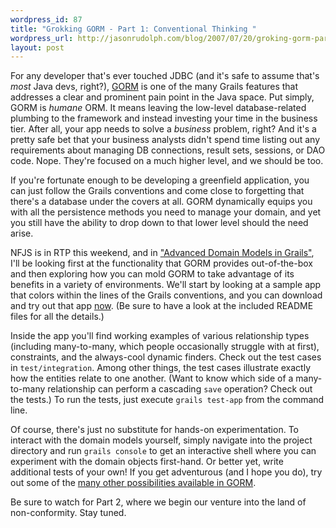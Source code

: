 ```yaml
--- 
wordpress_id: 87
title: "Grokking GORM - Part 1: Conventional Thinking "
wordpress_url: http://jasonrudolph.com/blog/2007/07/20/groking-gorm-part-1-conventional-thinking/
layout: post
---
```

For any developer that's ever touched JDBC (and it's safe to assume that's *most* Java devs, right?), [GORM](http://grails.org/gorm) is one of the many Grails features that addresses a clear and prominent pain point in the Java space.  Put simply, GORM is *humane* ORM.  It means leaving the low-level database-related plumbing to the framework and instead investing your time in the business tier.  After all, your app needs to solve a *business* problem, right?  And it's a pretty safe bet that your business analysts didn't spend time listing out any requirements about managing DB connections, result sets, sessions, or DAO code.  Nope.  They're focused on a much higher level, and we should be too.

If you're fortunate enough to be developing a greenfield application, you can just follow the Grails conventions and come close to forgetting that there's a database under the covers at all.  GORM dynamically equips you with all the persistence methods you need to manage your domain, and yet you still have the ability to drop down to that lower level should the need arise.  

NFJS is in RTP this weekend, and in ["Advanced Domain Models in Grails"](http://www.nofluffjuststuff.com/speaker_topic_view.jsp?topicId=609 "Advanced Domain Models in Grails: Enterprise Integration Made Easy"), I'll be looking first at the functionality that GORM provides out-of-the-box and then exploring how you can mold GORM to take advantage of its benefits in a variety of environments.  We'll start by looking at a sample app that colors within the lines of the Grails conventions, and you can download and try out that app [now](http://jasonrudolph.com/downloads/presentations/Advanced_Domain_Models_in_Grails-Example_Code.zip).  (Be sure to have a look at the included README files for all the details.)  

Inside the app you'll find working examples of various relationship types (including many-to-many, which people occasionally struggle with at first), constraints, and the always-cool dynamic finders.  Check out the test cases in `test/integration`. Among other things, the test cases illustrate exactly how the entities relate to one another.  (Want  to know which side of a many-to-many relationship can perform a cascading `save` operation?  Check out the tests.)  To run the tests, just execute `grails test-app` from the command line.  

Of course, there's just no substitute for hands-on experimentation. To interact with the domain models yourself, simply navigate into the project directory and run `grails console` to get an interactive shell where you can
experiment with the domain objects first-hand. Or better yet, write additional tests of your own!  If you get adventurous (and I hope you do), try out some of the [many other possibilities available in GORM](http://grails.org/Dynamic+Methods+Reference#DynamicMethodsReference-DomainClasses "Grails - Dynamic Methods Reference").

Be sure to watch for Part 2, where we begin our venture into the land of non-conformity. Stay tuned.
